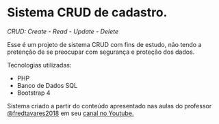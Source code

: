 # Sistema CRUD de cadastro.
_CRUD: Create - Read - Update - Delete_

Esse é um projeto de sistema CRUD com fins de estudo, não tendo a pretenção de se preocupar com segurança e proteção dos dados.

Tecnologias utilizadas: 
* PHP
* Banco de Dados SQL
* Bootstrap 4

Sistema criado a partir do conteúdo apresentado nas aulas do professor [@fredtavares2018](https://github.com/fredtavares2018/) em seu [canal no Youtube.](https://www.youtube.com/channel/UCoPS6FKhxlqHyVQ_XTHvqRA) 
